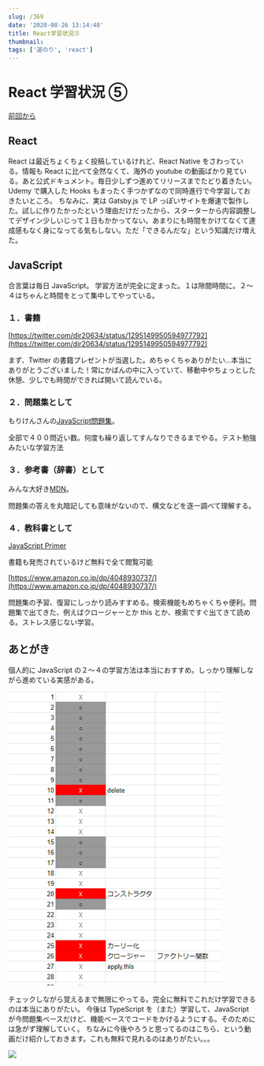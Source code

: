```yaml
---
slug: /369
date: '2020-08-26 13:14:48'
title: React学習状況⑤
thumbnail:
tags: ['道のり', 'react']
---
```


# React 学習状況 ⑤

[前回から](https://totolog34.com/220/)

## React

React は最近ちょくちょく投稿しているけれど、React Native をさわっている。情報も React に比べて全然なくて、海外の youtube の動画ばかり見ている。あと公式ドキュメント。毎日少しずつ進めてリリースまでたどり着きたい。
Udemy で購入した Hooks もまったく手つかずなので同時進行で今学習しておきたいところ。
ちなみに、実は Gatsby.js で LP っぽいサイトを爆速で製作した。試しに作りたかったという理由だけだったから、スターターから内容調整してデザイン少しいじって１日もかかってない。あまりにも時間をかけてなくて達成感もなく身になってる気もしない。ただ「できるんだな」という知識だけ増えた。

## JavaScript

合言葉は毎日 JavaScript。
学習方法が完全に定まった。１は隙間時間に。２～４はちゃんと時間をとって集中してやっている。

### １．書籍

[https://twitter.com/dir20634/status/1295149950594977792](https://twitter.com/dir20634/status/1295149950594977792)

まず、Twitter の書籍プレゼントが当選した。めちゃくちゃありがたい…本当にありがとうございました！常にかばんの中に入っていて、移動中やちょっとした休憩、少しでも時間ができれば開いて読んでいる。

### ２．問題集として
もりけんさんの[JavaScript問題集](https://gist.github.com/kenmori/1961ce0140dc3307a0e641c8dde6701d)。

全部で４００問近い数。何度も繰り返してすんなりできるまでやる。テスト勉強みたいな学習方法

### ３．参考書（辞書）として

みんな大好き[MDN](https://developer.mozilla.org/ja/)。

問題集の答えを丸暗記しても意味がないので、構文などを逐一調べて理解する。

### ４．教科書として

[JavaScript Primer](https://jsprimer.net/)

書籍も発売されているけど無料で全て閲覧可能

[https://www.amazon.co.jp/dp/4048930737/](https://www.amazon.co.jp/dp/4048930737/)

問題集の予習、復習にしっかり読みすすめる。検索機能もめちゃくちゃ便利。問題集で出てきた、例えばクロージャーとか this とか、検索ですぐ出てきて読める。ストレス感じない学習。

## あとがき

個人的に JavaScript の２～４の学習方法は本当におすすめ。しっかり理解しながら進めている実感がある。

![image](../../../../images/2020/08/image-42.png)

チェックしながら覚えるまで無限にやってる。完全に無料でこれだけ学習できるのは本当にありがたい。
今後は TypeScript を（また）学習して、JavaScript が今問題集ベースだけど、機能ベースでコードをかけるようにする。そのためには急がず理解していく。
ちなみに今後やろうと思ってるのはこちら、という動画だけ紹介しておきます。これも無料で見れるのはありがたい。。。

[![](https://img.youtube.com/vi/3PHXvlpOkf4/0.jpg)](https://www.youtube.com/watch?v=3PHXvlpOkf4)
